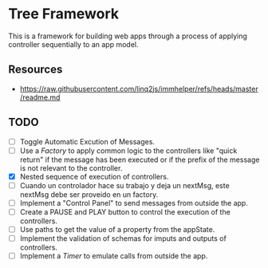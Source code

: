 # Tree Framework
This is a framework for building web apps through a process of applying controller sequentially to an app model.

## Resources
- https://raw.githubusercontent.com/linq2js/immhelper/refs/heads/master/readme.md

## TODO
- [ ] Toggle Automatic Excution of Messages.
- [ ] Use a *Factory* to apply common logic to the controllers like "quick return" if the message has been executed or if the prefix of the message is not relevant to the controller.
- [x] Nested sequence of execution of controllers.
- [ ] Cuando un controlador hace su trabajo y deja un nextMsg, este nextMsg debe ser proveido en un factory.
- [ ] Implement a "Control Panel" to send messages from outside the app.
- [ ] Create a PAUSE and PLAY button to control the execution of the controllers.
- [ ] Use paths to get the value of a property from the appState.
- [ ] Implement the validation of schemas for imputs and outputs of controllers.
- [ ] Implement a *Timer* to emulate calls from outside the app.
